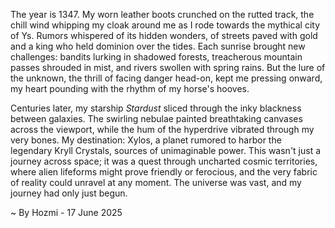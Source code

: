 
The year is 1347.  My worn leather boots crunched on the rutted track, the chill wind whipping my cloak around me as I rode towards the mythical city of Ys.  Rumors whispered of its hidden wonders, of streets paved with gold and a king who held dominion over the tides.  Each sunrise brought new challenges: bandits lurking in shadowed forests, treacherous mountain passes shrouded in mist, and rivers swollen with spring rains. But the lure of the unknown, the thrill of facing danger head-on, kept me pressing onward, my heart pounding with the rhythm of my horse's hooves.

Centuries later, my starship *Stardust* sliced through the inky blackness between galaxies.  The swirling nebulae painted breathtaking canvases across the viewport, while the hum of the hyperdrive vibrated through my very bones.  My destination: Xylos, a planet rumored to harbor the legendary Kryll Crystals, sources of unimaginable power. This wasn't just a journey across space; it was a quest through uncharted cosmic territories, where alien lifeforms might prove friendly or ferocious, and the very fabric of reality could unravel at any moment. The universe was vast, and my journey had only just begun.

~ By Hozmi - 17 June 2025
